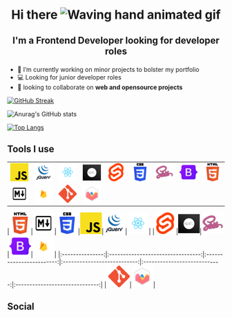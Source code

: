 # <p align="center">Hi there <img src="https://raw.githubusercontent.com/nixin72/nixin72/master/wave.gif" alt="Waving hand animated gif" height="45" width="45" /> </p>

## <p align="center">I'm a Frontend Developer looking for developer roles</p>

- 🔭 I’m currently working on minor projects to bolster my portfolio
- 💻 Looking for junior developer roles
- 🚀 looking to collaborate on **web and opensource projects**

[![GitHub Streak](https://github-readme-streak-stats.herokuapp.com/?user=pablo-clueless)](https://git.io/streak-stats)

![Anurag's GitHub stats](https://github-readme-stats.vercel.app/api?username=pablo-clueless&show_icons=true&theme=radical&count_private=true)

[![Top Langs](https://github-readme-stats.vercel.app/api/top-langs/?username=pablo-clueless)](https://github.com/anuraghazra/github-readme-stats)

## Tools I use

<table>
<tr>
   <td>
      <img src="./images/jscript.png">
   </td>
    <td>
      <img src="./images/jquery.png">
   </td>
    <td>
      <img src="./images/reactjs.png">
   </td>
    <td>
      <img src="./images/nextjs.png">
   </td>
    <td>
      <img src="./images/sveltejs.png">
   </td>
    <td>
      <img src="./images/css3.png">
   </td>
    <td>
      <img src="./images/sass.png">
   </td>
    <td>
      <img src="./images/bs.png">
   </td>
    <td>
      <img src="./images/html5.png">
   </td>
</tr>
 <td>
      <img src="./images/markdown.png">
   </td>
    <td>
      <img src="./images/fire.png">
   </td>
    <td>
      <img src="./images/git.png">
   </td>
    <td>
      <img src="./images/chartjs.png">
   </td>
</table>

|![html5](./images/html5.png)|![markdown](./images/markdown.png)|![css3](./images/css3.png)|![jscr](./images/jscript.png)|![jquery](./images/jquery.png)|![reactjs](./images/reactjs.png)|
|![sveltejs](./images/sveltejs.png)|![nextjs](./images/nextjs.png)|![sass](./images/sass.png)|![bootstrap](./images/bs.png)|![firebase](./images/fire.png)|
|:---------------:|:---------------------------------:|:------------------------:|:---------------------------:|:----------------------------:|:------------------------------:|
| ![git](./images/git.png)|![chartjs](./images/chartjs.png)|

## Social